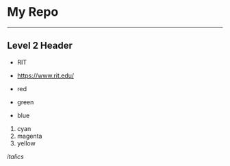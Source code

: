# My Repo

---

## Level 2 Header

- RIT
- https://www.rit.edu/

- red
- green
- blue

1. cyan
2. magenta
3. yellow

*italics*

